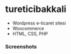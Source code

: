 # tureticibakkali

- Wordpress e-ticaret sitesi
- Woocommerce 
- HTML, CSS, PHP


### Screenshots


